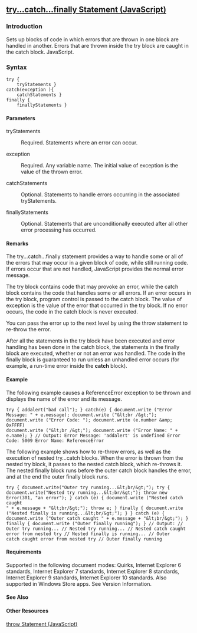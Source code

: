 ## [try...catch...finally Statement (JavaScript)](try_catch_finally-Statement.html)

### Introduction 

 Sets up blocks of code in which errors that are thrown in one block are handled in another. Errors that are thrown inside the try block are caught in the catch block. JavaScript.

### Syntax 

```
try { 
	tryStatements } 
catch(exception ){ 
	catchStatements } 
finally { 
	finallyStatements }
```

#### Parameters 

<div id="sectionSection0" class="section" name="collapseableSection" style="" expanded="true">
  <dl class="authored">
    <dt>
      <span class="parameter" sdata="paramReference" xmlns:util="util">tryStatements</span>
    </dt>
    <dd>
      <p xmlns:util="util">
        Required. Statements where an error can occur.
      </p>
    </dd>
    <dt>
      <span class="parameter" sdata="paramReference" xmlns:util="util">exception</span>
    </dt>
    <dd>
      <p xmlns:util="util">
        Required. Any variable name. The initial value of <span class="parameter" sdata="paramReference">exception</span> is the value of the thrown error.
      </p>
    </dd>
    <dt>
      <span class="parameter" sdata="paramReference" xmlns:util="util">catchStatements</span>
    </dt>
    <dd>
      <p xmlns:util="util">
        Optional. Statements to handle errors occurring in the associated <span class="parameter" sdata="paramReference">tryStatements</span>.
      </p>
    </dd>
    <dt>
      <span class="parameter" sdata="paramReference" xmlns:util="util">finallyStatements</span>
    </dt>
    <dd>
      <p xmlns:util="util">
        Optional. Statements that are unconditionally executed after all other error processing has occurred.
      </p>
    </dd>
  </dl>
</div>

#### Remarks 

<div id="languageReferenceRemarksSection" class="section" name="collapseableSection" style="">
  <p xmlns:util="util">
    The <span sdata="langKeyword" value="try...catch...finally"><span class="keyword">try...catch...finally</span></span> statement provides a way to handle some or all of the errors that may occur
    in a given block of code, while still running code. If errors occur that are not handled, JavaScript provides the normal error message.
  </p>
  <p xmlns:util="util">
    The <span sdata="langKeyword" value="try"><span class="keyword">try</span></span> block contains code that may provoke an error, while the <span sdata="langKeyword" value="catch"><span class=
    "keyword">catch</span></span> block contains the code that handles some or all errors. If an error occurs in the <span sdata="langKeyword" value="try"><span class="keyword">try</span></span>
    block, program control is passed to the <span sdata="langKeyword" value="catch"><span class="keyword">catch</span></span> block. The value of <span class="parameter" sdata=
    "paramReference">exception</span> is the value of the error that occurred in the <span sdata="langKeyword" value="try"><span class="keyword">try</span></span> block. If no error occurs, the code
    in the <span sdata="langKeyword" value="catch"><span class="keyword">catch</span></span> block is never executed.
  </p>
  <p xmlns:util="util">
    You can pass the error up to the next level by using the <span sdata="langKeyword" value="throw"><span class="keyword">throw</span></span> statement to re-throw the error.
  </p>
  <p xmlns:util="util">
    After all the statements in the <span sdata="langKeyword" value="try"><span class="keyword">try</span></span> block have been executed and error handling has been done in the <span sdata=
    "langKeyword" value="catch"><span class="keyword">catch</span></span> block, the statements in the <span sdata="langKeyword" value="finally"><span class="keyword">finally</span></span> block are
    executed, whether or not an error was handled. The code in the <span sdata="langKeyword" value="finally"><span class="keyword">finally</span></span> block is guaranteed to run unless an unhandled
    error occurs (for example, a run-time error inside the <b>catch</b> block).
  </p>
</div>

#### Example 

<p xmlns:util="util">
  The following example causes a <span sdata="langKeyword" value="ReferenceError"><span class="keyword">ReferenceError</span></span> exception to be thrown and displays the name of the error and its
  message.
</p>

```
try { addalert("bad call"); } catch(e) { document.write ("Error Message: " + e.message); document.write ("&lt;br /&gt;"); document.write ("Error Code: "); document.write (e.number &amp; 0xFFFF)
document.write ("&lt;br /&gt;"); document.write ("Error Name: " + e.name); } // Output: Error Message: 'addalert' is undefined Error Code: 5009 Error Name: ReferenceError
```

<p xmlns:util="util">
  The following example shows how to re-throw errors, as well as the execution of nested <span sdata="langKeyword" value="try&#8230;catch"><span class="keyword">try&#8230;catch</span></span> blocks.
  When the error is thrown from the nested <span sdata="langKeyword" value="try"><span class="keyword">try</span></span> block, it passes to the nested <span sdata="langKeyword" value=
  "catch"><span class="keyword">catch</span></span> block, which re-throws it. The nested <span sdata="langKeyword" value="finally"><span class="keyword">finally</span></span> block runs before the
  outer <span sdata="langKeyword" value="catch"><span class="keyword">catch</span></span> block handles the error, and at the end the outer <span sdata="langKeyword" value="finally"><span class=
  "keyword">finally</span></span> block runs.
</p>

```
try { document.write("Outer try running...&lt;br/&gt;"); try { document.write("Nested try running...&lt;br/&gt;"); throw new Error(301, "an error"); } catch (e) { document.write ("Nested catch caught
" + e.message + "&lt;br/&gt;"); throw e; } finally { document.write ("Nested finally is running...&lt;br/&gt;"); } } catch (e) { document.write ("Outer catch caught " + e.message + "&lt;br/&gt;"); }
finally { document.write ("Outer finally running"); } // Output: // Outer try running... // Nested try running... // Nested catch caught error from nested try // Nested finally is running... // Outer
catch caught error from nested try // Outer finally running
```

#### Requirements 

<div id="requirementsTitleSection" class="section" name="collapseableSection" style="">
  <p xmlns:util="util"></p>
  <p>
    Supported in the following document modes: Quirks, Internet Explorer 6 standards, Internet Explorer 7 standards, Internet Explorer 8 standards, Internet Explorer 9 standards, Internet Explorer 10
    standards. Also supported in Windows Store apps. See Version Information.
  </p>
</div>

#### See Also 

<div id="seeAlsoSection" class="section" name="collapseableSection" style="">
  <h4 class="subHeading">
    Other Resources
  </h4>
  <div class="seeAlsoStyle">
    <span sdata="link" xmlns:util="util"><a href="75cbade0-fb81-4ffe-b187-b71be380bb05.htm">throw Statement (JavaScript)</a></span>
  </div>
</div>

